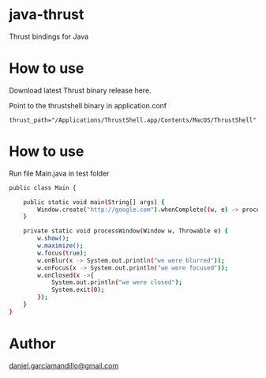 # java-thrust

Thrust bindings for Java

# How to use

Download latest Thrust binary release here.

Point to the thrustshell binary in application.conf
```
thrust_path="/Applications/ThrustShell.app/Contents/MacOS/ThrustShell"
```

# How to use

Run file Main.java in test folder

```sh
public class Main {

	public static void main(String[] args) {
		Window.create("http://google.com").whenComplete((w, e) -> processWindow(w, e));
	}

	private static void processWindow(Window w, Throwable e) {
		w.show();
		w.maximize();
		w.focus(true);
		w.onBlur(x -> System.out.println("we were blurred"));
		w.onFocus(x -> System.out.println("we were focused"));
		w.onClosed(x ->{
			System.out.println("we were closed");
			System.exit(0);
		});
	}
}
```

# Author
daniel.garciamandillo@gmail.com


[Thrust]: <https://github.com/breach/thrust>
[here]: <https://github.com/breach/thrust/releases>
